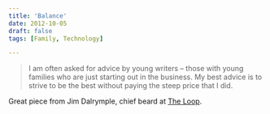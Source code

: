 ```yaml
---
title: 'Balance'
date: 2012-10-05
draft: false
tags: [Family, Technology]

---
```


> I am often asked for advice by young writers – those with young families who are just starting out in the business. My best advice is to strive to be the best without paying the steep price that I did.

Great piece from Jim Dalrymple, chief beard at [The Loop](http://loopinsight.com/).